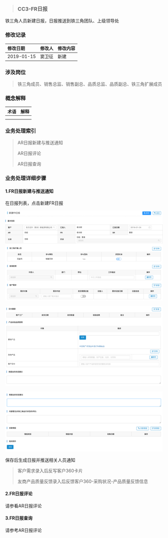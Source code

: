 > ### CC3-FR日报

铁三角人员新建日报，日报推送到铁三角团队、上级领导处

### 修改记录

| 修改日期 | 修改人 | 修改内容 |
| :--- | :--- | :--- |
| 2019-01-15 | 窦卫征 | 新建 |

### 涉及岗位

> 铁三角成员、销售总监、销售副总、品质总监、品质副总、铁三角扩展成员

### 概念解释

| 术语 | 解释 |
| :--- | :--- |
|  |  |
|  |  |

### 业务处理索引

> AR日报新建与推送通知
>
> AR日报评论
>
> AR日报查询

### 业务处理详细步骤

#### 1.FR日报新建与推送通知

在日报列表，点击新建FR日报

![](/assets/frribj1346.png)

![](/assets/fr138111.png)

![](/assets/frdsk1347.png)

保存后生成日报并推送相关人员通知

> 客户需求录入后反写客户360卡片
>
> 友商产品质量反馈录入后反馈客户360-采购状况-产品质量反馈信息

#### 2.FR日报评论

请参看AR日报评论

#### 3.FR日报查询

请参考AR日报评论

